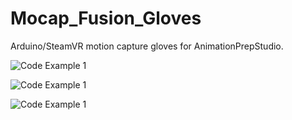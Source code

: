 # Mocap_Fusion_Gloves
Arduino/SteamVR motion capture gloves for AnimationPrepStudio. 


![Code Example 1](https://github.com/guiglass/Mocap_Fusion_Gloves/blob/main/Code%20Example%201/connection_guide_template_1.png)

![Code Example 1](https://github.com/guiglass/Mocap_Fusion_Gloves/blob/main/Code%20Example%202/connection_guide_template_2.png)

![Code Example 1](https://github.com/guiglass/Mocap_Fusion_Gloves/blob/main/Code%20Example%203/connection_guide_template_3.png)

